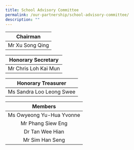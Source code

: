 ```yaml
---
title: School Advisory Committee
permalink: /our-partnership/school-advisory-committee/
description: ""
---
```



|     Chairman     |
|:----------------:|
|  Mr Xu Song Qing |

| Honorary Secretary |
|:---:|
| Mr Chris Loh Kai Mun |

|    Honorary Treasurer    |
|:------------------------:|
| Ms Sandra Loo Leong Swee |

|          Members         |
|:------------------------:|
| Ms Owyeong Yu-Hua Yvonne |
|     Mr Phang Siew Eng    |
|     Dr Tan Wee Hian      |
|      Mr Sim Han Seng     |